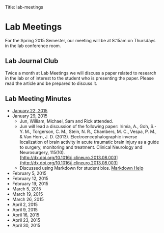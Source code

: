 Title: lab-meetings

# Lab Meetings

For the Spring 2015 Semester, our meeting will be at 8:15am on Thursdays in the lab conference room. 

## Lab Journal Club

Twice a month at Lab Meetings we will discuss a paper related to research in the lab or of interest to the student who is presenting the paper. Please read the article and be prepared to discuss it.

## Lab Meeting Minutes

- [January 22, 2015](https://github.com/gilmore-lab/mtg-minutes/blob/master/2015-01-22.md)  
- January 29, 2015
    - Jun, William, Michael, Sam and Rick attended.
    - Jun will lead a discussion of the following paper: Irimia, A., Goh, S.-Y. M., Torgerson, C. M., Stein, N. R., Chambers, M. C., Vespa, P. M., & Van Horn, J. D. (2013). Electroencephalographic inverse localization of brain activity in acute traumatic brain injury as a guide to surgery, monitoring and treatment. Clinical Neurology and Neurosurgery, 115(10). [http://dx.doi.org/10.1016/j.clineuro.2013.08.003](http://dx.doi.org/10.1016/j.clineuro.2013.08.003)
    - Discussed using Markdown for student bios. [Markdown Help](https://help.github.com/articles/markdown-basics/)
- February 5, 2015  
- February 12, 2015  
- February 19, 2015  
- March 5, 2015  
- March 19, 2015  
- March 26, 2015  
- April 2, 2015  
- April 9, 2015  
- April 16, 2015  
- April 23, 2015  
- April 30, 2015





